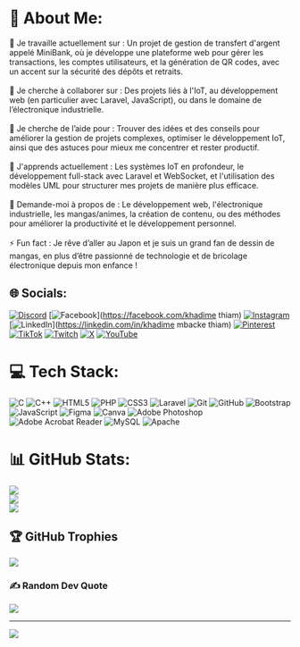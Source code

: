 # 💫 About Me:
🔭 Je travaille actuellement sur : Un projet de gestion de transfert d'argent appelé MiniBank, où je développe une plateforme web pour gérer les transactions, les comptes utilisateurs, et la génération de QR codes, avec un accent sur la sécurité des dépôts et retraits.<br><br>👯 Je cherche à collaborer sur : Des projets liés à l'IoT, au développement web (en particulier avec Laravel, JavaScript), ou dans le domaine de l’électronique industrielle.<br><br>🤝 Je cherche de l’aide pour : Trouver des idées et des conseils pour améliorer la gestion de projets complexes, optimiser le développement IoT, ainsi que des astuces pour mieux me concentrer et rester productif.<br><br>🌱 J'apprends actuellement : Les systèmes IoT en profondeur, le développement full-stack avec Laravel et WebSocket, et l'utilisation des modèles UML pour structurer mes projets de manière plus efficace.<br><br>💬 Demande-moi à propos de : Le développement web, l'électronique industrielle, les mangas/animes, la création de contenu, ou des méthodes pour améliorer la productivité et le développement personnel.<br><br>⚡ Fun fact : Je rêve d’aller au Japon et je suis un grand fan de dessin de mangas, en plus d’être passionné de technologie et de bricolage électronique depuis mon enfance !


## 🌐 Socials:
[![Discord](https://img.shields.io/badge/Discord-%237289DA.svg?logo=discord&logoColor=white)](https://discord.gg/bamba98) [![Facebook](https://img.shields.io/badge/Facebook-%231877F2.svg?logo=Facebook&logoColor=white)](https://facebook.com/khadime thiam) [![Instagram](https://img.shields.io/badge/Instagram-%23E4405F.svg?logo=Instagram&logoColor=white)](https://instagram.com/bamba__art) [![LinkedIn](https://img.shields.io/badge/LinkedIn-%230077B5.svg?logo=linkedin&logoColor=white)](https://linkedin.com/in/khadime mbacke thiam) [![Pinterest](https://img.shields.io/badge/Pinterest-%23E60023.svg?logo=Pinterest&logoColor=white)](https://pinterest.com/bambatech) [![TikTok](https://img.shields.io/badge/TikTok-%23000000.svg?logo=TikTok&logoColor=white)](https://tiktok.com/@@bamba_uzumaki) [![Twitch](https://img.shields.io/badge/Twitch-%239146FF.svg?logo=Twitch&logoColor=white)](https://twitch.tv/bamba__uzumaki) [![X](https://img.shields.io/badge/X-black.svg?logo=X&logoColor=white)](https://x.com/Bamba_Uzumaki) [![YouTube](https://img.shields.io/badge/YouTube-%23FF0000.svg?logo=YouTube&logoColor=white)](https://youtube.com/@@khadimembackethiam546) 

# 💻 Tech Stack:
![C](https://img.shields.io/badge/c-%2300599C.svg?style=for-the-badge&logo=c&logoColor=white) ![C++](https://img.shields.io/badge/c++-%2300599C.svg?style=for-the-badge&logo=c%2B%2B&logoColor=white) ![HTML5](https://img.shields.io/badge/html5-%23E34F26.svg?style=for-the-badge&logo=html5&logoColor=white) ![PHP](https://img.shields.io/badge/php-%23777BB4.svg?style=for-the-badge&logo=php&logoColor=white) ![CSS3](https://img.shields.io/badge/css3-%231572B6.svg?style=for-the-badge&logo=css3&logoColor=white) ![Laravel](https://img.shields.io/badge/laravel-%23FF2D20.svg?style=for-the-badge&logo=laravel&logoColor=white) ![Git](https://img.shields.io/badge/git-%23F05033.svg?style=for-the-badge&logo=git&logoColor=white) ![GitHub](https://img.shields.io/badge/github-%23121011.svg?style=for-the-badge&logo=github&logoColor=white) ![Bootstrap](https://img.shields.io/badge/bootstrap-%238511FA.svg?style=for-the-badge&logo=bootstrap&logoColor=white) ![JavaScript](https://img.shields.io/badge/javascript-%23323330.svg?style=for-the-badge&logo=javascript&logoColor=%23F7DF1E) ![Figma](https://img.shields.io/badge/figma-%23F24E1E.svg?style=for-the-badge&logo=figma&logoColor=white) ![Canva](https://img.shields.io/badge/Canva-%2300C4CC.svg?style=for-the-badge&logo=Canva&logoColor=white) ![Adobe Photoshop](https://img.shields.io/badge/adobe%20photoshop-%2331A8FF.svg?style=for-the-badge&logo=adobe%20photoshop&logoColor=white) ![Adobe Acrobat Reader](https://img.shields.io/badge/Adobe%20Acrobat%20Reader-EC1C24.svg?style=for-the-badge&logo=Adobe%20Acrobat%20Reader&logoColor=white) ![MySQL](https://img.shields.io/badge/mysql-4479A1.svg?style=for-the-badge&logo=mysql&logoColor=white) ![Apache](https://img.shields.io/badge/apache-%23D42029.svg?style=for-the-badge&logo=apache&logoColor=white)
# 📊 GitHub Stats:
![](https://github-readme-stats.vercel.app/api?username=khadimethiam&theme=dark&hide_border=false&include_all_commits=false&count_private=true)<br/>
![](https://github-readme-streak-stats.herokuapp.com/?user=khadimethiam&theme=dark&hide_border=false)<br/>
![](https://github-readme-stats.vercel.app/api/top-langs/?username=khadimethiam&theme=dark&hide_border=false&include_all_commits=false&count_private=true&layout=compact)

## 🏆 GitHub Trophies
![](https://github-profile-trophy.vercel.app/?username=khadimethiam&theme=radical&no-frame=false&no-bg=true&margin-w=4)

### ✍️ Random Dev Quote
![](https://quotes-github-readme.vercel.app/api?type=horizontal&theme=tokyonight)

---
[![](https://visitcount.itsvg.in/api?id=khadimethiam&icon=0&color=0)](https://visitcount.itsvg.in)

<!-- Proudly created with GPRM ( https://gprm.itsvg.in ) -->
